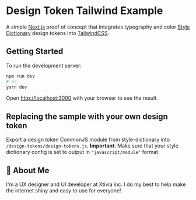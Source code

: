 # Design Token Tailwind Example

A simple [Next.js](https://nextjs.org/) proof of concept that integrates typography and color [Style Dictionary](https://amzn.github.io/style-dictionary/#/) design tokens into [TailwindCSS](https://tailwindcss.com/).

## Getting Started

To run the development server:

```bash
npm run dev
# or
yarn dev
```

Open [http://localhost:3000](http://localhost:3000) with your browser to see the result.

## Replacing the sample with your own design token

Export a design token CommonJS module from style-dictionary into `/design-tokens/design-tokens.js`. 
__Important__: Make sure that your style dictionary config is set to output in `"javascript/module"` format

## 👋 About Me
I'm a UX designer and UI developer at Xtivia inc. I do my best to help make the internet shiny and easy to use for everyone!
